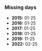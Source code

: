 ### Missing days

- **2015:** 01-25
- **2016:** 01-25
- **2017:** 01-25
- **2018:** 01-25
- **2019:** 11-25
- **2022:** 02-25
